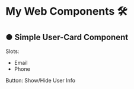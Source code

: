 # My Web Components 🛠

## ● Simple User-Card Component

Slots:

- Email
- Phone

Button: Show/Hide User Info
